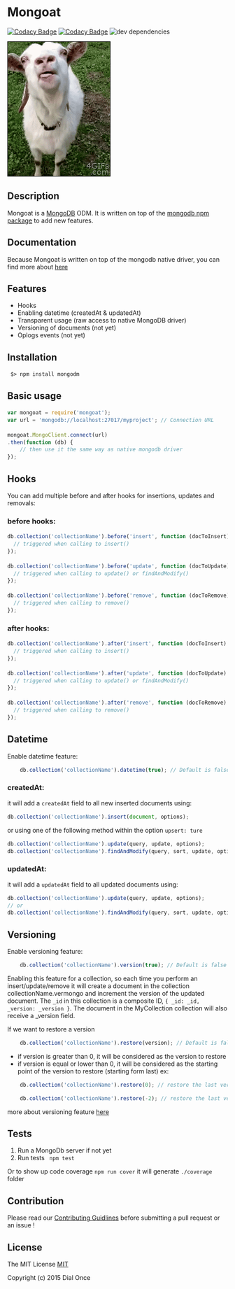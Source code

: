 # Mongoat  

[![Codacy Badge](https://api.codacy.com/project/badge/grade/4e5e6d2ce3594a58ab1e8bd6e8ec0e1e)](https://www.codacy.com/app/dialonce/node-mongoat) [![Codacy Badge](https://api.codacy.com/project/badge/coverage/4e5e6d2ce3594a58ab1e8bd6e8ec0e1e)](https://www.codacy.com/app/dialonce/node-mongoat) ![dev dependencies](https://david-dm.org/dial-once/node-mongoat.svg)

![mongoat gif](./medias/mongoat.gif)


## Description
Mongoat is a [MongoDB](https://www.mongodb.org/) ODM. It is written on top of the [mongodb npm package](https://github.com/mongodb/node-mongodb-native) to add new features.

## Documentation
Because Mongoat is written on top of the mongodb native driver, you can find more about [here](http://mongodb.github.io/node-mongodb-native/2.0/api/)

## Features
- Hooks
- Enabling datetime (createdAt & updatedAt)
- Transparent usage (raw access to native MongoDB driver)
- Versioning of documents (not yet)
- Oplogs events (not yet)

## Installation
```
 $> npm install mongodm
```

## Basic usage
```javascript
var mongoat = require('mongoat');
var url = 'mongodb://localhost:27017/myproject'; // Connection URL

mongoat.MongoClient.connect(url)
.then(function (db) {
    // then use it the same way as native mongodb driver
});
```

## Hooks
You can add multiple before and after hooks for insertions, updates and removals:

### before hooks:
```javascript
db.collection('collectionName').before('insert', function (docToInsert) {
  // triggered when calling to insert()
});

db.collection('collectionName').before('update', function (docToUpdate) {
  // triggered when calling to update() or findAndModify()
});

db.collection('collectionName').before('remove', function (docToRemove) {
  // triggered when calling to remove()
}); 
```
### after hooks:
```javascript
db.collection('collectionName').after('insert', function (docToInsert) {
  // triggered when calling to insert()
});

db.collection('collectionName').after('update', function (docToUpdate) {
  // triggered when calling to update() or findAndModify()
});

db.collection('collectionName').after('remove', function (docToRemove) {
  // triggered when calling to remove()
}); 
```


## Datetime
Enable datetime feature:
```javascript
    db.collection('collectionName').datetime(true); // Default is false
```

### createdAt:
it will add a `createdAt` field to all new inserted documents using:
```javascript
db.collection('collectionName').insert(document, options);
```
or using one of the following method within the option `upsert: ture`
```javascript
db.collection('collectionName').update(query, update, options);
db.collection('collectionName').findAndModify(query, sort, update, options);
```

### updatedAt:
it will add a `updatedAt` field to all updated documents using:
```javascript
db.collection('collectionName').update(query, update, options);
// or
db.collection('collectionName').findAndModify(query, sort, update, options);
```

## Versioning
Enable versioning feature:
```javascript
    db.collection('collectionName').version(true); // Default is false
```
Enabling this feature for a collection, so each time you perform an insert/update/remove it will create a document in the collection collectionName.vermongo and increment the version of the updated document. The `_id` in this collection is a composite ID, `{ _id: _id, _version: _version }`. 
The document in the MyCollection collection will also receive a _version field.

If we want to restore a version
```javascript
    db.collection('collectionName').restore(version); // Default is false
```

* if version is greater than 0, it will be considered as the version to restore
* if version is equal or lower than 0, it will be considered as the starting point of the version to restore (starting form last) ex:

```javascript
    db.collection('collectionName').restore(0); // restore the last version
```

```javascript
    db.collection('collectionName').restore(-2); // restore the last version -2
```

more about versioning feature [here](https://github.com/thiloplanz/v7files/wiki/Vermongo)

## Tests
1. Run a MongoDb server if not yet
2. Run tests ``` npm test```

Or to show up code coverage ``` npm run cover ```
it will generate ``` ./coverage ``` folder

## Contribution
Please read our [Contributing Guidlines](CONTRIBUTING.md) before submitting a pull request or an issue !

## License
The MIT License [MIT](LICENSE)

Copyright (c) 2015 Dial Once



